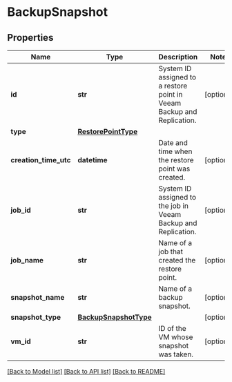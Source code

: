 # BackupSnapshot

## Properties
Name | Type | Description | Notes
------------ | ------------- | ------------- | -------------
**id** | **str** | System ID assigned to a restore point in Veeam Backup and Replication. | [optional] 
**type** | [**RestorePointType**](RestorePointType.md) |  | 
**creation_time_utc** | **datetime** | Date and time when the restore point was created. | [optional] 
**job_id** | **str** | System ID assigned to the job in Veeam Backup and Replication. | [optional] 
**job_name** | **str** | Name of a job that created the restore point. | [optional] 
**snapshot_name** | **str** | Name of a backup snapshot. | [optional] 
**snapshot_type** | [**BackupSnapshotType**](BackupSnapshotType.md) |  | [optional] 
**vm_id** | **str** | ID of the VM whose snapshot was taken. | [optional] 

[[Back to Model list]](../README.md#documentation-for-models) [[Back to API list]](../README.md#documentation-for-api-endpoints) [[Back to README]](../README.md)

